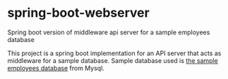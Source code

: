 # spring-boot-webserver
Spring boot version of middleware api server for a sample employees database

This project is a spring boot implementation for an API server that acts as middleware for a sample database.
Sample database used is [the sample employees database](https://github.com/datacharmer/test_db) from Mysql.
